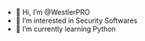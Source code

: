 - 👋 Hi, I’m @WestlerPRO
- 👀 I’m interested in Security Softwares
- 🌱 I’m currently learning Python

<!---
WestlerPRO/WestlerPRO is a ✨ special ✨ repository because its `README.md` (this file) appears on your GitHub profile.
You can click the Preview link to take a look at your changes.
--->
